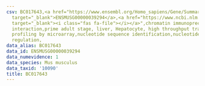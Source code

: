 ```yaml
---
csv: BC017643,<a href="https://www.ensembl.org/Homo_sapiens/Gene/Summary?db=core;g=ENSMUSG00000039294"
  target="_blank">ENSMUSG00000039294</a>,<a href="https://www.ncbi.nlm.nih.gov/pubmed/23834426"
  target="_blank"><i class="fas fa-file"></i></a>",chromatin immunoprecipitation assay,direct
  interaction,prime adult stage, liver, Hepatocyte, high throughput transcription
  profiling by microarray,nucleotide sequence identification,nucleotide sequence identification,transcriptional
  regulation,
data_alias: BC017643
data_id: ENSMUSG00000039294
data_numevidence: 1
data_species: Mus musculus
data_taxid: '10090'
title: BC017643
---
```


